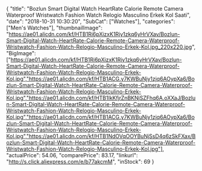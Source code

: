 {
	"title": "Bozlun Smart Digital Watch HeartRate Calorie Remote Camera Waterproof Wristwatch Fashion Watch Relogio Masculino Erkek Kol Saati",
	"date": "2018-10-31 10:30:20",
	"SubCat": ["Watches"],
	"categories": ["Men's Watches"],
	"thumbnailImage": "https://ae01.alicdn.com/kf/HTB1Ri6pXizxK1Rjy1zkq6yHrVXav/Bozlun-Smart-Digital-Watch-HeartRate-Calorie-Remote-Camera-Waterproof-Wristwatch-Fashion-Watch-Relogio-Masculino-Erkek-Kol.jpg_220x220.jpg",
	"BigImage": ["https://ae01.alicdn.com/kf/HTB1Ri6pXizxK1Rjy1zkq6yHrVXav/Bozlun-Smart-Digital-Watch-HeartRate-Calorie-Remote-Camera-Waterproof-Wristwatch-Fashion-Watch-Relogio-Masculino-Erkek-Kol.jpg","https://ae01.alicdn.com/kf/HTB1ACG.y7KWBuNjy1zjq6AOypXa6/Bozlun-Smart-Digital-Watch-HeartRate-Calorie-Remote-Camera-Waterproof-Wristwatch-Fashion-Watch-Relogio-Masculino-Erkek-Kol.jpg","https://ae01.alicdn.com/kf/HTB1IkKfjrZnBKNjSZFhq6A.oXXaJ/Bozlun-Smart-Digital-Watch-HeartRate-Calorie-Remote-Camera-Waterproof-Wristwatch-Fashion-Watch-Relogio-Masculino-Erkek-Kol.jpg","https://ae01.alicdn.com/kf/HTB1ACG.y7KWBuNjy1zjq6AOypXa6/Bozlun-Smart-Digital-Watch-HeartRate-Calorie-Remote-Camera-Waterproof-Wristwatch-Fashion-Watch-Relogio-Masculino-Erkek-Kol.jpg","https://ae01.alicdn.com/kf/HTB1NdOVqOOYBuNjSsD4q6zSkFXax/Bozlun-Smart-Digital-Watch-HeartRate-Calorie-Remote-Camera-Waterproof-Wristwatch-Fashion-Watch-Relogio-Masculino-Erkek-Kol.jpg"],
	"actualPrice": 54.06,
	"comparePrice": 83.17,
	"linkurl": "http://s.click.aliexpress.com/e/b77akcmM",
	"inStock": 69
}
